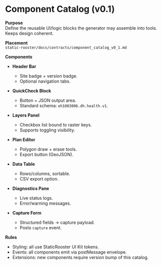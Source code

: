 # Component Catalog (v0.1)

**Purpose**  
Define the reusable UI/logic blocks the generator may assemble into tools. Keeps design coherent.

**Placement**  
`static-rooster/docs/contracts/component_catalog_v0_1.md`

**Components**

- **Header Bar**
  - Site badge + version badge.
  - Optional navigation tabs.

- **QuickCheck Block**
  - Button + JSON output area.
  - Standard schema: `eh1003006.dh.health.v1`.

- **Layers Panel**
  - Checkbox list bound to raster keys.
  - Supports toggling visibility.

- **Plan Editor**
  - Polygon draw + erase tools.
  - Export button (GeoJSON).

- **Data Table**
  - Rows/columns, sortable.
  - CSV export option.

- **Diagnostics Pane**
  - Live status logs.
  - Error/warning messages.

- **Capture Form**
  - Structured fields → capture payload.
  - Posts `capture` event.

**Rules**
- Styling: all use StaticRooster UI Kit tokens.
- Events: all components emit via postMessage envelope.
- Extensions: new components require version bump of this catalog.
